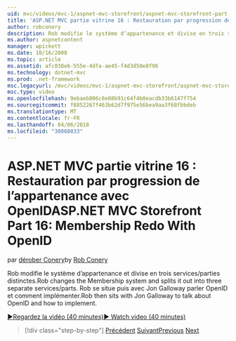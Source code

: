 ```yaml
---
uid: mvc/videos/mvc-1/aspnet-mvc-storefront/aspnet-mvc-storefront-part-16-membership-redo-with-openid
title: 'ASP.NET MVC partie vitrine 16 : Restauration par progression de l’appartenance avec OpenID | Documents Microsoft'
author: robconery
description: Rob modifie le système d’appartenance et divise en trois services/parties distinctes. Rob se situe puis avec Jon Galloway parler OpenID et comment mettre en place...
ms.author: aspnetcontent
manager: wpickett
ms.date: 10/16/2008
ms.topic: article
ms.assetid: afc038e6-555e-4dfa-ae45-f4d3d50e8f96
ms.technology: dotnet-mvc
ms.prod: .net-framework
msc.legacyurl: /mvc/videos/mvc-1/aspnet-mvc-storefront/aspnet-mvc-storefront-part-16-membership-redo-with-openid
msc.type: video
ms.openlocfilehash: 9ebaeb806c8e08b91c64f4b0eacdb33b6147f754
ms.sourcegitcommit: f8852267f463b62d7f975e56bea9aa3f68fbbdeb
ms.translationtype: MT
ms.contentlocale: fr-FR
ms.lasthandoff: 04/06/2018
ms.locfileid: "30868033"
---
```

<a name="aspnet-mvc-storefront-part-16-membership-redo-with-openid"></a><span data-ttu-id="66d12-104">ASP.NET MVC partie vitrine 16 : Restauration par progression de l’appartenance avec OpenID</span><span class="sxs-lookup"><span data-stu-id="66d12-104">ASP.NET MVC Storefront Part 16: Membership Redo With OpenID</span></span>
====================
<span data-ttu-id="66d12-105">par [dérober Conery](https://github.com/robconery)</span><span class="sxs-lookup"><span data-stu-id="66d12-105">by [Rob Conery](https://github.com/robconery)</span></span>

<span data-ttu-id="66d12-106">Rob modifie le système d’appartenance et divise en trois services/parties distinctes.</span><span class="sxs-lookup"><span data-stu-id="66d12-106">Rob changes the Membership system and splits it out into three separate services/parts.</span></span> <span data-ttu-id="66d12-107">Rob se situe puis avec Jon Galloway parler OpenID et comment implémenter.</span><span class="sxs-lookup"><span data-stu-id="66d12-107">Rob then sits with Jon Galloway to talk about OpenID and how to implement.</span></span>

[<span data-ttu-id="66d12-108">&#9654;Regardez la vidéo (40 minutes)</span><span class="sxs-lookup"><span data-stu-id="66d12-108">&#9654; Watch video (40 minutes)</span></span>](https://channel9.msdn.com/Blogs/ASP-NET-Site-Videos/aspnet-mvc-storefront-part-16-membership-redo-with-openid)

> [!div class="step-by-step"]
> <span data-ttu-id="66d12-109">[Précédent](aspnet-mvc-storefront-part-15-public-code-review.md)
> [Suivant](aspnet-mvc-storefront-part-17-checkout-with-jeff-atwood.md)</span><span class="sxs-lookup"><span data-stu-id="66d12-109">[Previous](aspnet-mvc-storefront-part-15-public-code-review.md)
[Next](aspnet-mvc-storefront-part-17-checkout-with-jeff-atwood.md)</span></span>
